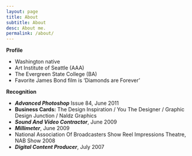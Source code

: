 ```yaml
---
layout: page
title: About
subtitle: About
desc: About me.
permalink: /about/
---
```

**Profile**
- Washington native
- Art Institute of Seattle (AAA)
- The Evergreen State College (BA) 
- Favorite James Bond film is ‘Diamonds are Forever’

**Recognition**
- **_Advanced Photoshop_** Issue 84, June 2011
- **Business Cards:** The Design Inspiration / You The Designer / Graphic Design Junction / Naldz Graphics
- **_Sound And Video Contractor_**, June 2009
- **_Millimeter_**, June 2009
- National Association Of Broadcasters Show Reel Impressions Theatre, NAB Show 2008
- **_Digital Content Producer_**, July 2007

